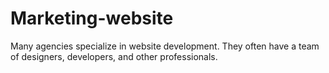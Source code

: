 # Marketing-website
Many agencies specialize in website development. They often have a team of designers, developers, and other professionals.
